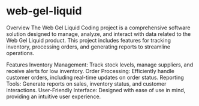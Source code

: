 # web-gel-liquid
Overview
The Web Gel Liquid Coding project is a comprehensive software solution designed to manage, analyze, and interact with data related to the Web Gel Liquid product. This project includes features for tracking inventory, processing orders, and generating reports to streamline operations.

Features
Inventory Management: Track stock levels, manage suppliers, and receive alerts for low inventory.
Order Processing: Efficiently handle customer orders, including real-time updates on order status.
Reporting Tools: Generate reports on sales, inventory status, and customer interactions.
User-Friendly Interface: Designed with ease of use in mind, providing an intuitive user experience.
